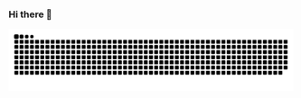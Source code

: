 ### Hi there 👋

![snake gif](https://github.com/Tao-Galasse/Tao-Galasse/blob/output/github-contribution-grid-snake.svg)

<!--
**Tao-Galasse/Tao-Galasse** is a ✨ _special_ ✨ repository because its `README.md` (this file) appears on your GitHub profile.

Here are some ideas to get you started:

- 🔭 I’m currently working on ...
- 🌱 I’m currently learning ...
- 👯 I’m looking to collaborate on ...
- 🤔 I’m looking for help with ...
- 💬 Ask me about ...
- 📫 How to reach me: ...
- 😄 Pronouns: ...
- ⚡ Fun fact: ...
-->
